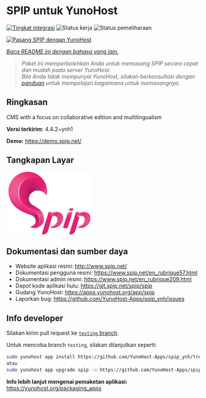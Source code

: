 <!--
N.B.: README ini dibuat secara otomatis oleh <https://github.com/YunoHost/apps/tree/master/tools/readme_generator>
Ini TIDAK boleh diedit dengan tangan.
-->

# SPIP untuk YunoHost

[![Tingkat integrasi](https://apps.yunohost.org/badge/integration/spip)](https://ci-apps.yunohost.org/ci/apps/spip/)
![Status kerja](https://apps.yunohost.org/badge/state/spip)
![Status pemeliharaan](https://apps.yunohost.org/badge/maintained/spip)

[![Pasang SPIP dengan YunoHost](https://install-app.yunohost.org/install-with-yunohost.svg)](https://install-app.yunohost.org/?app=spip)

*[Baca README ini dengan bahasa yang lain.](./ALL_README.md)*

> *Paket ini memperbolehkan Anda untuk memasang SPIP secara cepat dan mudah pada server YunoHost.*  
> *Bila Anda tidak mempunyai YunoHost, silakan berkonsultasi dengan [panduan](https://yunohost.org/install) untuk mempelajari bagaimana untuk memasangnya.*

## Ringkasan

CMS with a focus on collaborative edition and multilingualism

**Versi terkirim:** 4.4.2~ynh1

**Demo:** <https://demo.spip.net/>

## Tangkapan Layar

![Tangkapan Layar pada SPIP](./doc/screenshots/220px-Logo_SPIP.png)

## Dokumentasi dan sumber daya

- Website aplikasi resmi: <http://www.spip.net/>
- Dokumentasi pengguna resmi: <https://www.spip.net/en_rubrique57.html>
- Dokumentasi admin resmi: <https://www.spip.net/en_rubrique209.html>
- Depot kode aplikasi hulu: <https://git.spip.net/spip/spip>
- Gudang YunoHost: <https://apps.yunohost.org/app/spip>
- Laporkan bug: <https://github.com/YunoHost-Apps/spip_ynh/issues>

## Info developer

Silakan kirim pull request ke [`testing` branch](https://github.com/YunoHost-Apps/spip_ynh/tree/testing).

Untuk mencoba branch `testing`, silakan dilanjutkan seperti:

```bash
sudo yunohost app install https://github.com/YunoHost-Apps/spip_ynh/tree/testing --debug
atau
sudo yunohost app upgrade spip -u https://github.com/YunoHost-Apps/spip_ynh/tree/testing --debug
```

**Info lebih lanjut mengenai pemaketan aplikasi:** <https://yunohost.org/packaging_apps>

